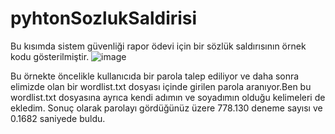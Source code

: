 # pyhtonSozlukSaldirisi
Bu kısımda sistem güvenliği rapor ödevi için bir sözlük saldırısının örnek kodu gösterilmiştir.
![image](https://github.com/user-attachments/assets/422355fc-4b85-4af4-89d7-94e0893dddc9)

Bu örnekte öncelikle kullanıcıda bir parola talep ediliyor ve daha sonra elimizde olan bir wordlist.txt dosyası içinde girilen parola aranıyor.Ben bu wordlist.txt dosyasına ayrıca kendi adımın ve soyadımın olduğu kelimeleri de ekledim.
Sonuç olarak parolayı gördüğünüz üzere 778.130 deneme sayısı ve 0.1682 saniyede buldu.


